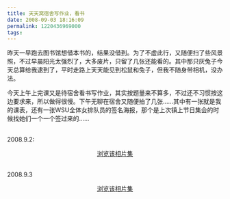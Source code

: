 ```yaml
---
title: 天天窝宿舍写作业，看书
date: 2008-09-03 18:16:09
permalink: 1220436969000
tags: 
---
```


昨天一早跑去图书馆想借本书的，结果没借到。为了不虚此行，又随便扫了些风景照，不过早晨阳光太强烈了，大多废片，只留了几张还能看的。其中那只灰兔子今天总算给我逮到了，平时走路上天天能见到松鼠和兔子，但我不随身带相机，没办法。

今天上午上完课又是待宿舍看书写作业，其实按题量来不算多，不过还不习惯按这边要求来，所以做得很慢。下午无聊在宿舍又随便拍了几张……其中有一张就是我的课表，还有一张WSU全体女排队员的签名海报，那个是上次镇上节日集会的时候找她们一个一个签过来的……

<br/>
2008.9.2:
<simpleflickr set="72157607078197483"/><p style="text-align: center;"><a href="http://www.flickr.com/photos/yyqian/sets/72157607078197483/show" target="_blank">浏览该相片集</a></p>

<br/>
2008.9.3
<simpleflickr set="72157607097074384"/><p style="text-align: center;"><a href="http://www.flickr.com/photos/yyqian/sets/72157607097074384/show" target="_blank">浏览该相片集</a></p>